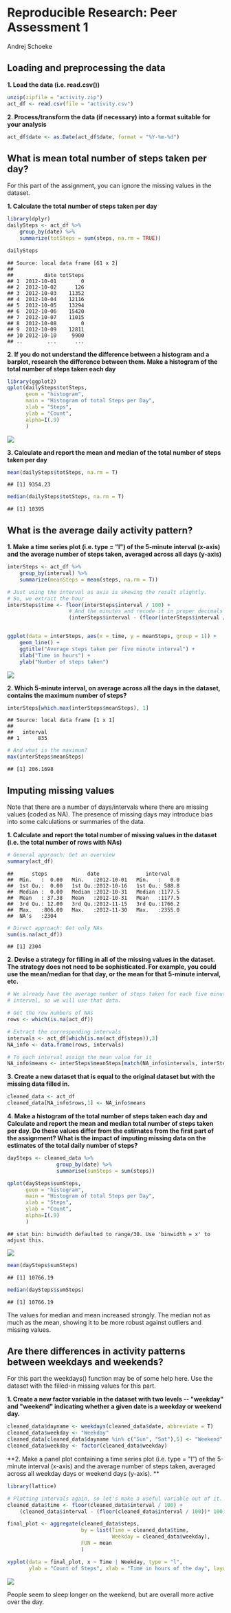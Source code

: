 # Reproducible Research: Peer Assessment 1
Andrej Schoeke  


## Loading and preprocessing the data
**1. Load the data (i.e. read.csv())**

```r
unzip(zipfile = "activity.zip")
act_df <- read.csv(file = "activity.csv")
```

**2. Process/transform the data (if necessary) into a format suitable for your analysis**


```r
act_df$date <- as.Date(act_df$date, format = "%Y-%m-%d")
```

## What is mean total number of steps taken per day?
For this part of the assignment, you can ignore the missing values in the dataset.

**1. Calculate the total number of steps taken per day**

```r
library(dplyr)
dailySteps <- act_df %>% 
    group_by(date) %>%
    summarize(totSteps = sum(steps, na.rm = TRUE))

dailySteps
```

```
## Source: local data frame [61 x 2]
## 
##          date totSteps
## 1  2012-10-01        0
## 2  2012-10-02      126
## 3  2012-10-03    11352
## 4  2012-10-04    12116
## 5  2012-10-05    13294
## 6  2012-10-06    15420
## 7  2012-10-07    11015
## 8  2012-10-08        0
## 9  2012-10-09    12811
## 10 2012-10-10     9900
## ..        ...      ...
```
 **2. If you do not understand the difference between a histogram and a barplot, research the difference between them. Make a histogram of the total number of steps taken each day**
 

```r
library(ggplot2)
qplot(dailySteps$totSteps, 
      geom = "histogram", 
      main = "Histogram of total Steps per Day", 
      xlab = "Steps", 
      ylab = "Count",
      alpha=I(.9)
      )
```

![](PA1_template_files/figure-html/unnamed-chunk-4-1.png) 

**3. Calculate and report the mean and median of the total number of steps taken per day**

```r
mean(dailySteps$totSteps, na.rm = T)
```

```
## [1] 9354.23
```

```r
median(dailySteps$totSteps, na.rm = T)
```

```
## [1] 10395
```

## What is the average daily activity pattern?

**1. Make a time series plot (i.e. type = "l") of the 5-minute interval (x-axis) and the average number of steps taken, averaged across all days (y-axis)**

```r
interSteps <- act_df %>%
    group_by(interval) %>%
    summarize(meanSteps = mean(steps, na.rm = T))

# Just using the interval as axis is skewing the result slightly.
# So, we extract the hour
interSteps$time <- floor(interSteps$interval / 100) +
                    # And the minutes and recode it in proper decimals
                    (interSteps$interval - (floor(interSteps$interval / 100))* 100) / 60


ggplot(data = interSteps, aes(x = time, y = meanSteps, group = 1)) +
    geom_line() +
    ggtitle("Average steps taken per five minute interval") +
    xlab("Time in hours") +
    ylab("Number of steps taken") 
```

![](PA1_template_files/figure-html/unnamed-chunk-6-1.png) 

**2. Which 5-minute interval, on average across all the days in the dataset, contains the maximum number of steps?**

```r
interSteps[which.max(interSteps$meanSteps), 1]
```

```
## Source: local data frame [1 x 1]
## 
##   interval
## 1      835
```

```r
# And what is the maximum?
max(interSteps$meanSteps)
```

```
## [1] 206.1698
```

## Imputing missing values

Note that there are a number of days/intervals where there are missing values (coded as NA). The presence of missing days may introduce bias into some calculations or summaries of the data.

**1. Calculate and report the total number of missing values in the dataset (i.e. the total number of rows with NAs)**


```r
# General approach: Get an overview
summary(act_df)
```

```
##      steps             date               interval     
##  Min.   :  0.00   Min.   :2012-10-01   Min.   :   0.0  
##  1st Qu.:  0.00   1st Qu.:2012-10-16   1st Qu.: 588.8  
##  Median :  0.00   Median :2012-10-31   Median :1177.5  
##  Mean   : 37.38   Mean   :2012-10-31   Mean   :1177.5  
##  3rd Qu.: 12.00   3rd Qu.:2012-11-15   3rd Qu.:1766.2  
##  Max.   :806.00   Max.   :2012-11-30   Max.   :2355.0  
##  NA's   :2304
```

```r
# Direct approach: Get only NAs
sum(is.na(act_df))
```

```
## [1] 2304
```

**2. Devise a strategy for filling in all of the missing values in the dataset. The strategy does not need to be sophisticated. For example, you could use the mean/median for that day, or the mean for that 5-minute interval, etc.**




```r
# We already have the average number of steps taken for each five minute 
# interval, so we will use that data.

# Get the row numbers of NAs
rows <- which(is.na(act_df))

# Extract the corresponding intervals
intervals <- act_df[which(is.na(act_df$steps)),3]
NA_info <- data.frame(rows, intervals)

# To each interval assign the mean value for it
NA_info$means <- interSteps$meanSteps[match(NA_info$intervals, interSteps$interval)]
```


**3. Create a new dataset that is equal to the original dataset but with the missing data filled in.**


```r
cleaned_data <- act_df
cleaned_data[NA_info$rows,1] <- NA_info$means
```

**4. Make a histogram of the total number of steps taken each day and Calculate and report the mean and median total number of steps taken per day. Do these values differ from the estimates from the first part of the assignment? What is the impact of imputing missing data on the estimates of the total daily number of steps?**


```r
daySteps <- cleaned_data %>% 
                group_by(date) %>% 
                summarise(sumSteps = sum(steps))

qplot(daySteps$sumSteps, 
      geom = "histogram", 
      main = "Histogram of total Steps per Day", 
      xlab = "Steps", 
      ylab = "Count",
      alpha=I(.9)
      )
```

```
## stat_bin: binwidth defaulted to range/30. Use 'binwidth = x' to adjust this.
```

![](PA1_template_files/figure-html/unnamed-chunk-11-1.png) 

```r
mean(daySteps$sumSteps)
```

```
## [1] 10766.19
```

```r
median(daySteps$sumSteps)
```

```
## [1] 10766.19
```
The values for median and mean increased strongly. The median not as much as the mean, showing it to be more robust against outliers and missing values.

## Are there differences in activity patterns between weekdays and weekends?
For this part the weekdays() function may be of some help here. Use the dataset with the filled-in missing values for this part.

**1. Create a new factor variable in the dataset with two levels -- "weekday" and "weekend" indicating whether a given date is a weekday or weekend day.**


```r
cleaned_data$dayname <- weekdays(cleaned_data$date, abbreviate = T)
cleaned_data$weekday <- "Weekday"
cleaned_data[cleaned_data$dayname %in% c("Sun", "Sat"),5] <- "Weekend"
cleaned_data$weekday <- factor(cleaned_data$weekday)
```



**2. Make a panel plot containing a time series plot (i.e. type = "l") of the 5-minute interval (x-axis) and the average number of steps taken, averaged across all weekday days or weekend days (y-axis). **


```r
library(lattice)

# Plotting intervals again, so let's make a useful variable out of it.
cleaned_data$time <- floor(cleaned_data$interval / 100) + 
    (cleaned_data$interval - (floor(cleaned_data$interval / 100))* 100) / 60

final_plot <- aggregate(cleaned_data$steps, 
                        by = list(Time = cleaned_data$time, 
                                  Weekday = cleaned_data$weekday), 
                        FUN = mean
                        )

xyplot(data = final_plot, x ~ Time | Weekday, type = "l", 
       ylab = "Count of Steps", xlab = "Time in hours of the day", layout = c(1,2))
```

![](PA1_template_files/figure-html/unnamed-chunk-13-1.png) 

People seem to sleep longer on the weekend, but are overall more active over the day. 
